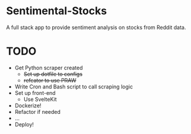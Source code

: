 # Sentimental-Stocks
A full stack app to provide sentiment analysis on stocks from Reddit data.

# TODO
- Get Python scraper created 
  - ~~Set up dotfile to configs~~
  - ~~refcator to use PRAW~~
- Write Cron and Bash script to call scraping logic
- Set up front-end 
  - Use SvelteKit  
- Dockerize! 
- Refactor if needed
- ...
- Deploy!


